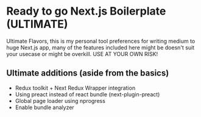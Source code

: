 # Ready to go Next.js Boilerplate (ULTIMATE)
Ultimate Flavors, this is my personal tool preferences for writing medium to huge Next.js app, many of the features included here might be doesn't suit your usecase or might be overkill. USE AT YOUR OWN RISK!
## Ultimate additions (aside from the basics)
- Redux toolkit + Next Redux Wrapper integration
- Using preact instead of react bundle (next-plugin-preact)
- Global page loader using nprogress
- Enable bundle analyzer